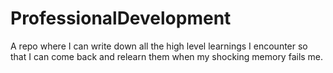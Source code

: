 # ProfessionalDevelopment
A repo where I can write down all the high level learnings I encounter so that I can come back and relearn them when my shocking memory fails me.
